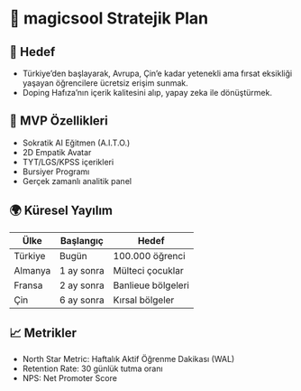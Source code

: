 # 🌟 magicsool Stratejik Plan

## 🎯 Hedef
- Türkiye’den başlayarak, Avrupa, Çin’e kadar yetenekli ama fırsat eksikliği yaşayan öğrencilere ücretsiz erişim sunmak.
- Doping Hafıza’nın içerik kalitesini alıp, yapay zeka ile dönüştürmek.

## 🚀 MVP Özellikleri
- Sokratik AI Eğitmen (A.I.T.O.)
- 2D Empatik Avatar
- TYT/LGS/KPSS içerikleri
- Bursiyer Programı
- Gerçek zamanlı analitik panel

## 🌍 Küresel Yayılım
| Ülke | Başlangıç | Hedef |
|------|---------|-------|
| Türkiye | Bugün | 100.000 öğrenci |
| Almanya | 1 ay sonra | Mülteci çocuklar |
| Fransa | 2 ay sonra | Banlieue bölgeleri |
| Çin | 6 ay sonra | Kırsal bölgeler |

## 📈 Metrikler
- North Star Metric: Haftalık Aktif Öğrenme Dakikası (WAL)
- Retention Rate: 30 günlük tutma oranı
- NPS: Net Promoter Score
